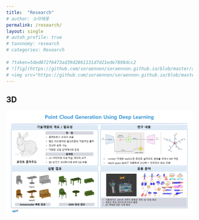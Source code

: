 ```yaml
---
title:  "Research"
# author: 소라에몽
permalink: /research/
layout: single
# autoh_profile: true
# taxonomy: research
# categories: Research

# ?token=5ded072f6473ad39d2861131d7d21ede7898dcc2
# ![fig](https://github.com/soraennon/soraennon.github.io/blob/master/assets/images/pointcloud.PNG)
# <img src="https://github.com/soraennon/soraennon.github.io/blob/master/assets/images/pointcloud.PNG" width="1280"></img>
---
```



## 3D
![fig](../assets/images/pointcloud.png)
